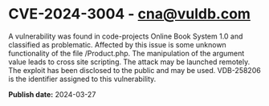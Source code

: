 # CVE-2024-3004 - cna@vuldb.com

A vulnerability was found in code-projects Online Book System 1.0 and classified as problematic. Affected by this issue is some unknown functionality of the file /Product.php. The manipulation of the argument value leads to cross site scripting. The attack may be launched remotely. The exploit has been disclosed to the public and may be used. VDB-258206 is the identifier assigned to this vulnerability.

**Publish date:** 2024-03-27
